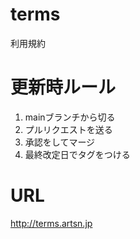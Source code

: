 # terms
利用規約

# 更新時ルール
1. mainブランチから切る
2. プルリクエストを送る
3. 承認をしてマージ
4. 最終改定日でタグをつける

# URL
http://terms.artsn.jp
